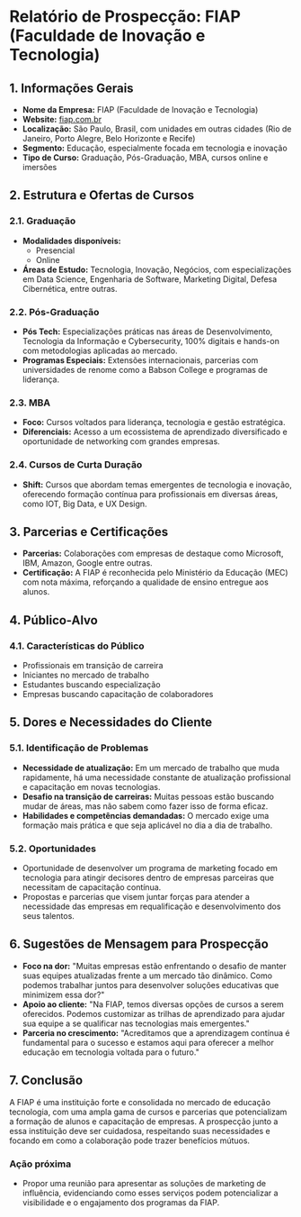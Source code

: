 # Relatório de Prospecção: FIAP (Faculdade de Inovação e Tecnologia)

## 1. Informações Gerais
- **Nome da Empresa:** FIAP (Faculdade de Inovação e Tecnologia)
- **Website:** [fiap.com.br](https://www.fiap.com.br/)
- **Localização:** São Paulo, Brasil, com unidades em outras cidades (Rio de Janeiro, Porto Alegre, Belo Horizonte e Recife)
- **Segmento:** Educação, especialmente focada em tecnologia e inovação
- **Tipo de Curso:** Graduação, Pós-Graduação, MBA, cursos online e imersões

## 2. Estrutura e Ofertas de Cursos
### 2.1. Graduação
- **Modalidades disponíveis:**
  - Presencial
  - Online
- **Áreas de Estudo:** Tecnologia, Inovação, Negócios, com especializações em Data Science, Engenharia de Software, Marketing Digital, Defesa Cibernética, entre outras.

### 2.2. Pós-Graduação
- **Pós Tech:** Especializações práticas nas áreas de Desenvolvimento, Tecnologia da Informação e Cybersecurity, 100% digitais e hands-on com metodologias aplicadas ao mercado.
- **Programas Especiais:** Extensões internacionais, parcerias com universidades de renome como a Babson College e programas de liderança.

### 2.3. MBA
- **Foco:** Cursos voltados para liderança, tecnologia e gestão estratégica.
- **Diferenciais:** Acesso a um ecossistema de aprendizado diversificado e oportunidade de networking com grandes empresas.

### 2.4. Cursos de Curta Duração
- **Shift:** Cursos que abordam temas emergentes de tecnologia e inovação, oferecendo formação contínua para profissionais em diversas áreas, como IOT, Big Data, e UX Design.

## 3. Parcerias e Certificações
- **Parcerias:** Colaborações com empresas de destaque como Microsoft, IBM, Amazon, Google entre outras.
- **Certificação:** A FIAP é reconhecida pelo Ministério da Educação (MEC) com nota máxima, reforçando a qualidade de ensino entregue aos alunos.

## 4. Público-Alvo
### 4.1. Características do Público
- Profissionais em transição de carreira
- Iniciantes no mercado de trabalho
- Estudantes buscando especialização
- Empresas buscando capacitação de colaboradores

## 5. Dores e Necessidades do Cliente
### 5.1. Identificação de Problemas
- **Necessidade de atualização:** Em um mercado de trabalho que muda rapidamente, há uma necessidade constante de atualização profissional e capacitação em novas tecnologias.
- **Desafio na transição de carreiras:** Muitas pessoas estão buscando mudar de áreas, mas não sabem como fazer isso de forma eficaz.
- **Habilidades e competências demandadas:** O mercado exige uma formação mais prática e que seja aplicável no dia a dia de trabalho.

### 5.2. Oportunidades
- Oportunidade de desenvolver um programa de marketing focado em tecnologia para atingir decisores dentro de empresas parceiras que necessitam de capacitação contínua.
- Propostas e parcerias que visem juntar forças para atender a necessidade das empresas em requalificação e desenvolvimento dos seus talentos.

## 6. Sugestões de Mensagem para Prospecção
- **Foco na dor:** "Muitas empresas estão enfrentando o desafio de manter suas equipes atualizadas frente a um mercado tão dinâmico. Como podemos trabalhar juntos para desenvolver soluções educativas que minimizem essa dor?"
- **Apoio ao cliente:** "Na FIAP, temos diversas opções de cursos a serem oferecidos. Podemos customizar as trilhas de aprendizado para ajudar sua equipe a se qualificar nas tecnologias mais emergentes."
- **Parceria no crescimento:** "Acreditamos que a aprendizagem contínua é fundamental para o sucesso e estamos aqui para oferecer a melhor educação em tecnologia voltada para o futuro."

## 7. Conclusão
A FIAP é uma instituição forte e consolidada no mercado de educação tecnologia, com uma ampla gama de cursos e parcerias que potencializam a formação de alunos e capacitação de empresas. A prospecção junto a essa instituição deve ser cuidadosa, respeitando suas necessidades e focando em como a colaboração pode trazer benefícios mútuos.

### Ação próxima
- Propor uma reunião para apresentar as soluções de marketing de influência, evidenciando como esses serviços podem potencializar a visibilidade e o engajamento dos programas da FIAP.